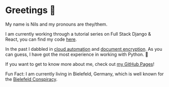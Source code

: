 # Greetings 🖖

My name is Nils and my pronouns are they/them.

I am currently working through a tutorial series on Full Stack Django & React, you can find my code [here](https://github.com/shimst3r/django_react_series).

In the past I dabbled in [cloud automation](https://github.com/shimst3r/agipy) and [document encryption](https://github.com/shimst3r/blobvault). As you can guess, I have got the most experience in working with Python. :snake:

If you want to get to know more about me, check out [my GitHub Pages](https://shimst3r.github.io)!

Fun Fact: I am currently living in Bielefeld, Germany, which is well known for the [Bielefeld Conspiracy](https://en.wikipedia.org/wiki/Bielefeld_Conspiracy).
